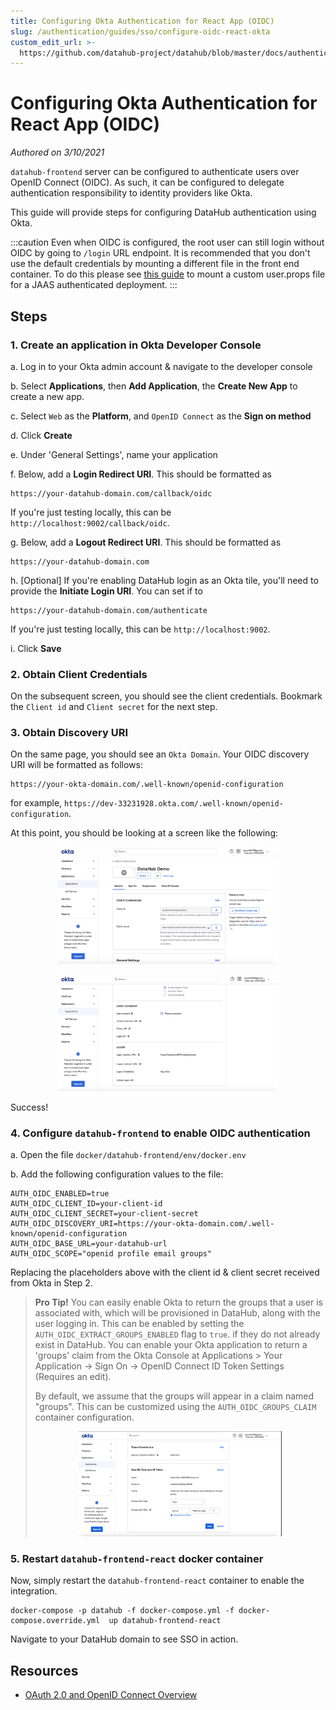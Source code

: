 ```yaml
---
title: Configuring Okta Authentication for React App (OIDC)
slug: /authentication/guides/sso/configure-oidc-react-okta
custom_edit_url: >-
  https://github.com/datahub-project/datahub/blob/master/docs/authentication/guides/sso/configure-oidc-react-okta.md
---
```


# Configuring Okta Authentication for React App (OIDC)

_Authored on 3/10/2021_

`datahub-frontend` server can be configured to authenticate users over OpenID Connect (OIDC). As such, it can be configured to
delegate authentication responsibility to identity providers like Okta.

This guide will provide steps for configuring DataHub authentication using Okta.

:::caution
Even when OIDC is configured, the root user can still login without OIDC by going
to `/login` URL endpoint. It is recommended that you don't use the default
credentials by mounting a different file in the front end container. To do this
please see [this guide](../jaas.md) to mount a custom user.props file for a JAAS authenticated deployment.
:::

## Steps

### 1. Create an application in Okta Developer Console

a. Log in to your Okta admin account & navigate to the developer console

b. Select **Applications**, then **Add Application**, the **Create New App** to create a new app.

c. Select `Web` as the **Platform**, and `OpenID Connect` as the **Sign on method**

d. Click **Create**

e. Under 'General Settings', name your application

f. Below, add a **Login Redirect URI**. This should be formatted as

```
https://your-datahub-domain.com/callback/oidc
```

If you're just testing locally, this can be `http://localhost:9002/callback/oidc`.

g. Below, add a **Logout Redirect URI**. This should be formatted as

```
https://your-datahub-domain.com
```

h. [Optional] If you're enabling DataHub login as an Okta tile, you'll need to provide the **Initiate Login URI**. You
can set if to

```
https://your-datahub-domain.com/authenticate
```

If you're just testing locally, this can be `http://localhost:9002`.

i. Click **Save**

### 2. Obtain Client Credentials

On the subsequent screen, you should see the client credentials. Bookmark the `Client id` and `Client secret` for the next step.

### 3. Obtain Discovery URI

On the same page, you should see an `Okta Domain`. Your OIDC discovery URI will be formatted as follows:

```
https://your-okta-domain.com/.well-known/openid-configuration
```

for example, `https://dev-33231928.okta.com/.well-known/openid-configuration`.

At this point, you should be looking at a screen like the following:

<p align="center">
  <img width="70%" src="https://raw.githubusercontent.com/acryldata/static-assets-test/master/imgs/sso/okta-setup-1.png"/>
</p>
<p align="center">
  <img width="70%" src="https://raw.githubusercontent.com/acryldata/static-assets-test/master/imgs/sso/okta-setup-2.png"/>
</p>

Success!

### 4. Configure `datahub-frontend` to enable OIDC authentication

a. Open the file `docker/datahub-frontend/env/docker.env`

b. Add the following configuration values to the file:

```
AUTH_OIDC_ENABLED=true
AUTH_OIDC_CLIENT_ID=your-client-id
AUTH_OIDC_CLIENT_SECRET=your-client-secret
AUTH_OIDC_DISCOVERY_URI=https://your-okta-domain.com/.well-known/openid-configuration
AUTH_OIDC_BASE_URL=your-datahub-url
AUTH_OIDC_SCOPE="openid profile email groups"
```

Replacing the placeholders above with the client id & client secret received from Okta in Step 2.

> **Pro Tip!** You can easily enable Okta to return the groups that a user is associated with, which will be provisioned in DataHub, along with the user logging in. This can be enabled by setting the `AUTH_OIDC_EXTRACT_GROUPS_ENABLED` flag to `true`.
> if they do not already exist in DataHub. You can enable your Okta application to return a 'groups' claim from the Okta Console at Applications > Your Application -> Sign On -> OpenID Connect ID Token Settings (Requires an edit).
>
> By default, we assume that the groups will appear in a claim named "groups". This can be customized using the `AUTH_OIDC_GROUPS_CLAIM` container configuration.
>
> <p align="center">
>   <img width="70%" src="https://raw.githubusercontent.com/acryldata/static-assets-test/master/imgs/sso/okta-setup-groups-claim.png"/>

</p>

### 5. Restart `datahub-frontend-react` docker container

Now, simply restart the `datahub-frontend-react` container to enable the integration.

```
docker-compose -p datahub -f docker-compose.yml -f docker-compose.override.yml  up datahub-frontend-react
```

Navigate to your DataHub domain to see SSO in action.

## Resources

- [OAuth 2.0 and OpenID Connect Overview](https://developer.okta.com/docs/concepts/oauth-openid/)
